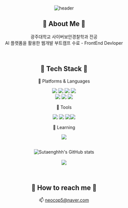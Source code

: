 <!--
**Sutaenghhh/Sutaenghhh** is a ✨ _special_ ✨ repository because its `README.md` (this file) appears on your GitHub profile.

Here are some ideas to get you started:

- 🔭 I’m currently working on ...
- 🌱 I’m currently learning ...
- 👯 I’m looking to collaborate on ...
- 🤔 I’m looking for help with ...
- 💬 Ask me about ...
- 📫 How to reach me: ...
- 😄 Pronouns: ...
- ⚡ Fun fact: ...
-->


<br>
<div align="center">
  
![header](https://capsule-render.vercel.app/api?height=150&type=soft&color=FFC9ED&text=Sutaenghhh&fontAlignY=40&fontColor=F5F5F5&fontSize=40&desc=FrontEnd%20Developer&descSize=20&descAlignY=65)

## 🖤 About Me 🖤
광주대학교 사이버보안경찰학과 전공
<br/>
AI 플랫폼을 활용한 웹개발 부트캠프 수료 - FrontEnd Devloper

<br/>

## 🖤 Tech Stack 🖤

📌 Platforms & Languages

<img src="https://img.shields.io/badge/React-61DAFB?style=flat&logo=React&logoColor=white"/> <img src="https://img.shields.io/badge/HTML5-E34F26?style=flat&logo=HTML5&logoColor=white" /> <img src="https://img.shields.io/badge/CSS3-1572b6?style=flat&logo=Css3&logoColor=white"/>
<img src="https://img.shields.io/badge/JavaScript-f7df1e?style=flat&logo=Javascript&logoColor=white" /> 
<br><img src="https://img.shields.io/badge/Next.js-000000?style=flat&logo=nextdotjs&logoColor=white"/> <img src="https://img.shields.io/badge/TypeScript-3178C6?style=flat&logo=TypeScript&logoColor=white"/> <img src="https://img.shields.io/badge/TailwindCSS-06B6D4?style=flat&logo=TailwindCSS&logoColor=white"/>

📌 Tools

<img src="https://img.shields.io/badge/VSCode-007ACC?style=flat&logo=visualstudiocode&logoColor=white"/> <img src="https://img.shields.io/badge/Github-181717?style=flat&logo=github&logoColor=white"/> <img src="https://img.shields.io/badge/Figma-F24E1E?style=flat&logo=Figma&logoColor=white"/><img src="https://img.shields.io/badge/Notion-000000?style=flat&logo=notion&logoColor=white"/>

📌 Learning

<img src="https://img.shields.io/badge/Docker-2496ED?style=flat&logo=Docker&logoColor=white"/>

<br/>
<br/>

![Sutaenghhh's GitHub stats](https://github-readme-stats.vercel.app/api?username=Sutaenghhh&show_icons=true&theme=ambient_gradient)
<br><br><img src="https://github-readme-stats.vercel.app/api/top-langs/?username=Sutaenghhh&layout=compact">

<br>

  ## 🖤 How to reach me 🖤
📫 neocop5@naver.com
</div>
